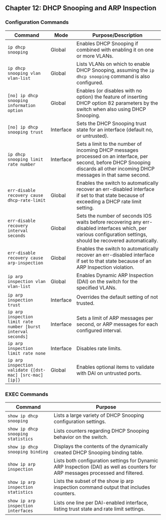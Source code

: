 ## Chapter 12: DHCP Snooping and ARP Inspection

### Configuration Commands

| Command | Mode | Purpose/Description |
|---|---|---|
| `ip dhcp snooping` | Global | Enables DHCP Snooping if combined with enabling it on one or more VLANs. |
| `ip dhcp snooping vlan vlan-list` | Global | Lists VLANs on which to enable DHCP Snooping, assuming the `ip dhcp snooping` command is also configured. |
| `[no] ip dhcp snooping information option` | Global | Enables (or disables with no option) the feature of inserting DHCP option 82 parameters by the switch when also using DHCP Snooping. |
| `[no] ip dhcp snooping trust` | Interface | Sets the DHCP Snooping trust state for an interface (default no, or untrusted). |
| `ip dhcp snooping limit rate number` | Interface | Sets a limit to the number of incoming DHCP messages processed on an interface, per second, before DHCP Snooping discards all other incoming DHCP messages in that same second. |
| `err-disable recovery cause dhcp-rate-limit` | Global | Enables the switch to automatically recover an err-disabled interface if set to that state because of exceeding a DHCP rate limit setting. |
| `err-disable recovery interval seconds` | Global | Sets the number of seconds IOS waits before recovering any err-disabled interfaces which, per various configuration settings, should be recovered automatically. |
| `err-disable recovery cause arp-inspection` | Global | Enables the switch to automatically recover an err-disabled interface if set to that state because of an ARP Inspection violation. |
| `ip arp inspection vlan vlan-list` | Global | Enables Dynamic ARP Inspection (DAI) on the switch for the specified VLANs. |
| `ip arp inspection trust` | Interface | Overrides the default setting of not trusted. |
| `ip arp inspection limit rate number [burst interval seconds]` | Interface | Sets a limit of ARP messages per second, or ARP messages for each configured interval. |
| `ip arp inspection limit rate none` | Interface | Disables rate limits. |
| `ip arp inspection validate {[dst-mac] [src-mac] [ip]}` | Global | Enables optional items to validate with DAI on untrusted ports. |


### EXEC Commands

| Command | Purpose |
|---|---|
| `show ip dhcp snooping` | Lists a large variety of DHCP Snooping configuration settings. |
| `show ip dhcp snooping statistics` | Lists counters regarding DHCP Snooping behavior on the switch. |
| `show ip dhcp snooping binding` | Displays the contents of the dynamically created DHCP Snooping binding table. |
| `show ip arp inspection` | Lists both configuration settings for Dynamic ARP Inspection (DAI) as well as counters for ARP messages processed and filtered. |
| `show ip arp inspection statistics` | Lists the subset of the show ip arp inspection command output that includes counters. |
| `show ip arp inspection interfaces` | Lists one line per DAI-enabled interface, listing trust state and rate limit settings. |